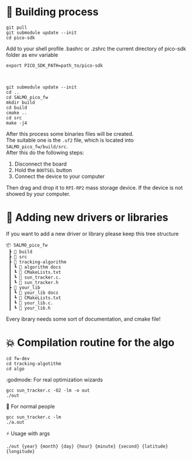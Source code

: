 # :rainbow: Building process
    git pull
    git submodule update --init
    cd pico-sdk

Add to your shell profile .bashrc or .zshrc the current directory of pico-sdk folder as env variable
    
    export PICO_SDK_PATH=path_to/pico-sdk
<br>

    git submodule update --init
    cd ..
    cd SALMO_pico_fw
    mkdir build
    cd build 
    cmake ..
    cd src
    make -j4

After this process some binaries files will be created. <br>The suitable one is the `.uf2` file, which is located into `SALMO_pico_fw/build/src`. 
<br>After this do the following steps:
1. Disconnect the board
1. Hold the `BOOTSEL` button
1. Connect the device to your computer

Then drag and drop it to `RPI-RP2` mass storage device. If the device is not showed by your computer.

# :briefcase: Adding new drivers or libraries
If you want to add a new driver or library please keep this tree structure
```
📦 SALMO_pico_fw
 ┣ 📂 build
 ┣ 📂 src
 ┣ 📂 tracking-algorithm
 ┃ ┗ 📂 algorithm docs
 ┃ ┗ 📜 CMakeLists.txt
 ┃ ┗ 📜 sun_tracker.c.
 ┃ ┗ 📜 sun_tracker.h
 ┣ 📂 your_lib
 ┃ ┗ 📂 your_lib docs
 ┃ ┗ 📜 CMakeLists.txt
 ┃ ┗ 📜 your_lib.c.
 ┃ ┗ 📜 your_lib.h
```
Every ibrary needs some sort of documentation, and cmake file!

# :boom: Compilation routine for the algo

    cd fw-dev
    cd tracking-algotithm
    cd algo

:godmode: For real optimization wizards

    gcc sun_tracker.c -O2 -lm -o out 
    ./out

:hatched_chick: For normal people

    gcc sun_tracker.c -lm  
    ./a.out

:zap: Usage with args

    ./out {year} {month} {day} {hour} {minute} {second} {latitude} {longitude}



    